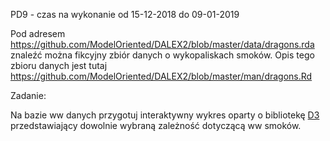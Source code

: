 PD9 - czas na wykonanie od 15-12-2018 do 09-01-2019

Pod adresem
https://github.com/ModelOriented/DALEX2/blob/master/data/dragons.rda
znaleźć można fikcyjny zbiór danych o wykopaliskach smoków.
Opis tego zbioru danych jest tutaj
https://github.com/ModelOriented/DALEX2/blob/master/man/dragons.Rd

Zadanie:

Na bazie ww danych przygotuj interaktywny wykres oparty o bibliotekę [D3](https://d3js.org) przedstawiający dowolnie wybraną zależność dotyczącą ww smoków.
